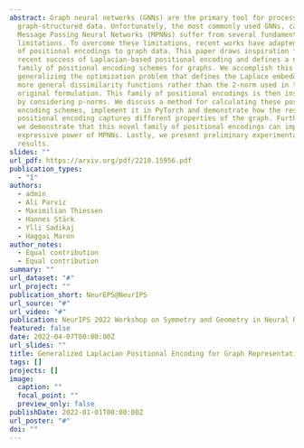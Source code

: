 ```yaml
---
abstract: Graph neural networks (GNNs) are the primary tool for processing
  graph-structured data. Unfortunately, the most commonly used GNNs, called
  Message Passing Neural Networks (MPNNs) suffer from several fundamental
  limitations. To overcome these limitations, recent works have adapted the idea
  of positional encodings to graph data. This paper draws inspiration from the
  recent success of Laplacian-based positional encoding and defines a novel
  family of positional encoding schemes for graphs. We accomplish this by
  generalizing the optimization problem that defines the Laplace embedding to
  more general dissimilarity functions rather than the 2-norm used in the
  original formulation. This family of positional encodings is then instantiated
  by considering p-norms. We discuss a method for calculating these positional
  encoding schemes, implement it in PyTorch and demonstrate how the resulting
  positional encoding captures different properties of the graph. Furthermore,
  we demonstrate that this novel family of positional encodings can improve the
  expressive power of MPNNs. Lastly, we present preliminary experimental
  results.
slides: ""
url_pdf: https://arxiv.org/pdf/2210.15956.pdf
publication_types:
  - "1"
authors:
  - admin
  - Ali Parviz
  - Maximilian Thiessen
  - Hannes Stärk
  - Ylli Sadikaj
  - Haggai Maron
author_notes:
  - Equal contribution
  - Equal contribution
summary: ""
url_dataset: "#"
url_project: ""
publication_short: NeurEPS@NeurIPS
url_source: "#"
url_video: "#"
publication: NeurIPS 2022 Workshop on Symmetry and Geometry in Neural Representations
featured: false
date: 2022-04-07T00:00:00Z
url_slides: ""
title: Generalized Laplacian Positional Encoding for Graph Representation Learning
tags: []
projects: []
image:
  caption: ""
  focal_point: ""
  preview_only: false
publishDate: 2022-01-01T00:00:00Z
url_poster: "#"
doi: ""
---
```


